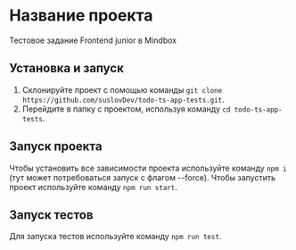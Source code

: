 # Название проекта
Тестовое задание Frontend junior в Mindbox


## Установка и запуск

1. Склонируйте проект с помощью команды `git clone https://github.com/suslovDev/todo-ts-app-tests.git`.
2. Перейдите в папку с проектом, используя команду `cd todo-ts-app-tests`.

## Запуск проекта

Чтобы установить все зависимости проекта используйте команду `npm i` (тут может потребоваться запуск с флагом --force). 
Чтобы запустить проект используйте команду `npm run start`.

## Запуск тестов

Для запуска тестов используйте команду `npm run test`.
